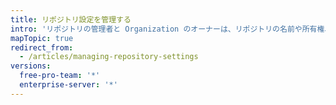 ```yaml
---
title: リポジトリ設定を管理する
intro: 'リポジトリの管理者と Organization のオーナーは、リポジトリの名前や所有権、リポジトリの可視性がパブリックかプライベートかなど、いくつかの設定を変更できます。 リポジトリを削除することもできます。'
mapTopic: true
redirect_from:
  - /articles/managing-repository-settings
versions:
  free-pro-team: '*'
  enterprise-server: '*'
---
```



